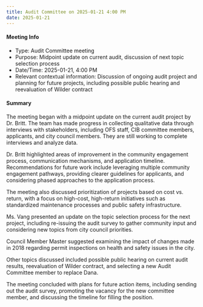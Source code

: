 ```yaml
---
title: Audit Committee on 2025-01-21 4:00 PM
date: 2025-01-21
---
```

#### Meeting Info
* Type: Audit Committee meeting
* Purpose: Midpoint update on current audit, discussion of next topic selection process
* Date/Time: 2025-01-21, 4:00 PM
* Relevant contextual information: Discussion of ongoing audit project and planning for future projects, including possible public hearing and reevaluation of Wilder contract

#### Summary
The meeting began with a midpoint update on the current audit project by Dr. Britt. The team has made progress in collecting qualitative data through interviews with stakeholders, including OFS staff, CIB committee members, applicants, and city council members. They are still working to complete interviews and analyze data. 

Dr. Britt highlighted areas of improvement in the community engagement process, communication mechanisms, and application timeline. Recommendations for future work include leveraging multiple community engagement pathways, providing clearer guidelines for applicants, and considering phased approaches to the application process.

The meeting also discussed prioritization of projects based on cost vs. return, with a focus on high-cost, high-return initiatives such as standardized maintenance processes and public safety infrastructure. 

Ms. Vang presented an update on the topic selection process for the next project, including re-issuing the audit survey to gather community input and considering new topics from city council priorities.

Council Member Master suggested examining the impact of changes made in 2018 regarding permit inspections on health and safety issues in the city. 

Other topics discussed included possible public hearing on current audit results, reevaluation of Wilder contract, and selecting a new Audit Committee member to replace Dana.

The meeting concluded with plans for future action items, including sending out the audit survey, promoting the vacancy for the new committee member, and discussing the timeline for filling the position.

